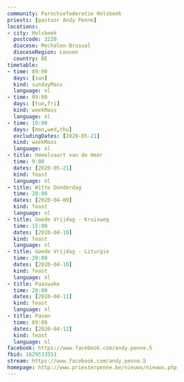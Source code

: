 ```yaml
---
community: Parochiefederatie Holsbeek
priests: [pastoor Andy Penne]
locations:
- city: Holsbeek
  postcode: 3220
  diocese: Mechelen-Brussel
  dioceseRegion: Leuven
  country: BE
timetable:
- time: 09:00
  days: [sun]
  kind: sundayMass
  language: nl
- time: 09:00
  days: [tue,fri]
  kind: weekMass
  language: nl
- time: 19:00
  days: [mon,wed,thu]
  excludingDates: [2020-05-21]
  kind: weekMass
  language: nl
- title: Hemelvaart van de Heer
  time: 9:00
  dates: [2020-05-21]
  kind: feast
  language: nl
- title: Witte Donderdag
  time: 20:00
  dates: [2020-04-09]
  kind: feast
  language: nl
- title: Goede Vrijdag - Kruisweg
  time: 15:00
  dates: [2020-04-10]
  kind: feast
  language: nl
- title: Goede Vrijdag - Liturgie
  time: 20:00
  dates: [2020-04-10]
  kind: feast
  language: nl
- title: Paaswake
  time: 20:00
  dates: [2020-04-11]
  kind: feast
  language: nl
- title: Pasen
  time: 09:00
  dates: [2020-04-12]
  kind: feast
  language: nl  
facebook: https://www.facebook.com/andy.penne.5
fbid: 1629533551
stream: https://www.facebook.com/andy.penne.5
homepage: http://www.priesterpenne.be/nieuws/nieuws.php
---
```

